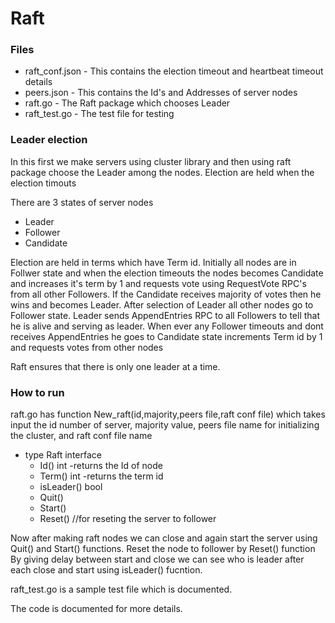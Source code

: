 Raft
====


### Files
- raft_conf.json - This contains the election timeout and heartbeat timeout details
- peers.json - This contains the Id's and Addresses of server nodes
- raft.go - The Raft package which chooses Leader
- raft_test.go - The test file for testing

### Leader election
In this first we make servers using cluster library and then using raft package choose the Leader among the nodes.
Election are held when the election timouts

There are 3 states of server nodes
- Leader
- Follower
- Candidate

Election are held in terms which have Term id.
Initially all nodes are in Follwer state and when the election timeouts the nodes becomes Candidate and increases it's term by 1 and requests vote using RequestVote RPC's from all other Followers.
If the Candidate receives majority of votes then he wins and becomes Leader.
After selection of Leader all other nodes go to Follower state.
Leader sends AppendEntries RPC to all Followers to tell that he is alive and serving as leader.
When ever any Follower timeouts and dont receives AppendEntries he goes to Candidate state increments Term id by 1 and requests votes from other nodes

Raft ensures that there is only one leader at a time.

### How to run
raft.go has function New_raft(id,majority,peers file,raft conf file) which takes input the id number of server, majority value, peers file name for initializing the cluster, and raft conf file name

- type Raft interface 
    - Id() int -returns the Id of node
    - Term()     int  -returns the term id
    - isLeader() bool
    - Quit() 
    - Start()
    - Reset() //for reseting the server to follower


Now after making raft nodes we can close and again start the server using Quit() and Start() functions.
Reset the node to follower by Reset() function 
By giving delay between start and close we can see who is leader after each close and start using isLeader() fucntion.

raft_test.go is a sample test file which is documented.

The code is documented for more details.





